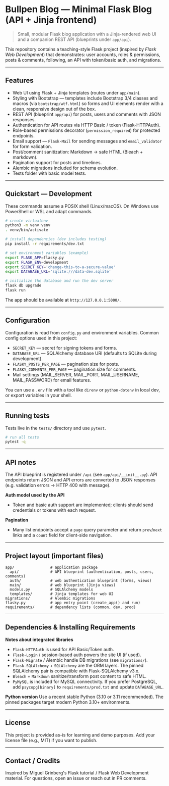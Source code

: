 # Bullpen Blog — Minimal Flask Blog (API + Jinja frontend)

> Small, modular Flask blog application with a Jinja-rendered web UI and a companion REST API (blueprints under `app/api`).

This repository contains a teaching-style Flask project (inspired by *Flask Web Development*) that demonstrates: user accounts, roles & permissions, posts & comments, following, an API with token/basic auth, and migrations.

---

## Features

* Web UI using Flask + Jinja templates (routes under `app/main`).
* Styling with Bootstrap — templates include Bootstrap 3/4 classes and macros
  (via `bootstrap/wtf.html`) so forms and UI elements render with a clean,
  responsive design out of the box.
* REST API (blueprint `app/api`) for posts, users and comments with JSON responses.
* Authentication for API routes via HTTP Basic / token (Flask-HTTPAuth).
* Role-based permissions decorator (`permission_required`) for protected endpoints.
* Email support — `Flask-Mail` for sending messages and `email_validator` for form validation.
* Post/comment sanitization: Markdown -> safe HTML (Bleach + markdown).
* Pagination support for posts and timelines.
* Alembic migrations included for schema evolution.
* Tests folder with basic model tests.

---

## Quickstart — Development

These commands assume a POSIX shell (Linux/macOS). On Windows use PowerShell or WSL and adapt commands.

```bash
# create virtualenv
python3 -m venv venv
. venv/bin/activate

# install dependencies (dev includes testing)
pip install -r requirements/dev.txt

# set environment variables (example)
export FLASK_APP=flasky.py
export FLASK_ENV=development
export SECRET_KEY='change-this-to-a-secure-value'
export DATABASE_URL='sqlite:///data-dev.sqlite'

# initialize the database and run the dev server
flask db upgrade
flask run
```

The app should be available at `http://127.0.0.1:5000/`.

---

## Configuration

Configuration is read from `config.py` and environment variables. Common config options used in this project:

* `SECRET_KEY` — secret for signing tokens and forms.
* `DATABASE_URL` — SQLAlchemy database URI (defaults to SQLite during development).
* `FLASKY_POSTS_PER_PAGE` — pagination size for posts.
* `FLASKY_COMMENTS_PER_PAGE` — pagination size for comments.
* Mail settings (MAIL\_SERVER, MAIL\_PORT, MAIL\_USERNAME, MAIL\_PASSWORD) for email features.

You can use a `.env` file with a tool like `direnv` or `python-dotenv` in local dev, or export variables in your shell.

---

## Running tests

Tests live in the `tests/` directory and use `pytest`.

```bash
# run all tests
pytest -q
```

---

## API notes

The API blueprint is registered under `/api` (see `app/api/__init__.py`). API endpoints return JSON and API errors are converted to JSON responses (e.g. validation errors -> HTTP 400 with message).

**Auth model used by the API**

* Token and basic auth support are implemented; clients should send credentials or tokens with each request.

**Pagination**

* Many list endpoints accept a `page` query parameter and return `prev`/`next` links and a `count` field for client-side navigation.

---

## Project layout (important files)

```
app/                # application package
  api/              # API blueprint (authentication, posts, users, comments)
  auth/             # web authentication blueprint (forms, views)
  main/             # web blueprint (Jinja views)
  models.py         # SQLAlchemy models
  templates/        # Jinja templates for web UI
migrations/         # Alembic migrations
flasky.py           # app entry point (create_app() and run)
requirements/       # dependency lists (common, dev, prod)
```

---

## Dependencies & Installing Requirements

**Notes about integrated libraries**

* `Flask-HTTPAuth` is used for API Basic/Token auth.
* `Flask-Login` / session-based auth powers the site UI (if used).
* `Flask-Migrate` / Alembic handle DB migrations (see `migrations/`).
* `Flask-SQLAlchemy` + `SQLAlchemy` are the ORM layers. The pinned SQLAlchemy pair is compatible with Flask-SQLAlchemy v3.x.
* `Bleach` + `Markdown` sanitize/transform post content to safe HTML.
* `PyMySQL` is included for MySQL connectivity. If you prefer PostgreSQL, add `psycopg[binary]` to `requirements/prod.txt` and update `DATABASE_URL`.

**Python version**
Use a recent stable Python (3.10 or 3.11 recommended). The pinned packages target modern Python 3.10+ environments.

---

## License

This project is provided as-is for learning and demo purposes. Add your license file (e.g., MIT) if you want to publish.

---

## Contact / Credits

Inspired by Miguel Grinberg's Flask tutorial / Flask Web Development material. For questions, open an issue or reach out in PR comments.
